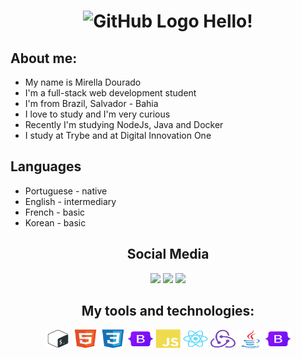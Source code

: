 

<h1 align=center > <img src="https://github.com/raghavk16/raghavk16/blob/master/octo.gif" alt="GitHub Logo" width="30"/> Hello! </h1>
<main>
  <h2>About me:</h2>
  <ul>
    <li> My name is Mirella Dourado </li>
    <li> I'm a full-stack web development student </li>
    <li> I'm from Brazil, Salvador - Bahia </li>
    <li> I love to study and I'm very curious </li>
    <li> Recently I'm studying NodeJs, Java and Docker</li>
    <li> I study at Trybe and at Digital Innovation One </li>
  </ul>
</main>
<!-- <section display="flex" align="center">
  <h2> Programming Languages </h2>
  <a href="https://mirelladourado.vercel.app/">
  <img height="180em" src="https://github-readme-stats.vercel.app/api?username=MirellaDourado&show_icons=true&theme=dracula&include_all_commits=true&count_private=true&hide=stars"/>
  <img height="180em" src="https://github-readme-stats.vercel.app/api/top-langs/?username=MirellaDourado&layout=compact&langs_count=7&theme=dracula"/>
</section> -->
<section>
  <h2> Languages </h2>
  <ul>
    <li>Portuguese - native</li>
    <li>English - intermediary</li>
    <li>French - basic</li>
    <li>Korean - basic </li>
  </ul>
</section>
<div display="flex" align="center">
    <h2>Social Media</h2>
    <a href="https://www.linkedin.com/in/mirelladourado/" target="_blank"><img src="https://img.shields.io/badge/-LinkedIn-%230077B5?style=for-the-badge&logo=linkedin&logoColor=white" target="_blank"></a>
    <a href="https://mirelladourado.vercel.app/" target="_blank"><img src="https://img.shields.io/badge/-PORTFOLIO%20%E2%99%A5-%23E4405F?style=for-the-badge&logo=&logoColor=white" target="_blank"></a>
    <a href = "mailto:mirellaalvesdourado@gmail.com"><img src="https://img.shields.io/badge/-Gmail-%23333?style=for-the-badge&logo=gmail&logoColor=white" target="_blank"></a>
</div>
<div display="flex" align="center">
<h2> My tools and technologies: </h2>
  <img align="center" alt="Bash" height="30" width="40" src="https://raw.githubusercontent.com/devicons/devicon/master/icons/bash/bash-original.svg">
  <img align="center" alt="HTML" height="30" width="40" src="https://raw.githubusercontent.com/devicons/devicon/master/icons/html5/html5-original.svg">
  <img align="center" alt="CSS" height="30" width="40" src="https://raw.githubusercontent.com/devicons/devicon/master/icons/css3/css3-original.svg">
  <img align="center" alt="Bootstrap" height="30" width="40" src="https://raw.githubusercontent.com/devicons/devicon/master/icons/bootstrap/bootstrap-original.svg">
  <img align="center" alt="JavaScript" height="30" width="40" src="https://raw.githubusercontent.com/devicons/devicon/master/icons/javascript/javascript-plain.svg">
  <img align="center" alt="React" height="30" width="40" src="https://raw.githubusercontent.com/devicons/devicon/master/icons/react/react-original.svg">
  <img align="center" alt="Redux" height="30" width="40" src="https://raw.githubusercontent.com/devicons/devicon/master/icons/redux/redux-original.svg">
  <img align="center" alt="Java" height="30" width="40" src="https://raw.githubusercontent.com/devicons/devicon/master/icons/java/java-original.svg">
  <img align="center" alt="Bootstrap" height="30" width="40" src="https://raw.githubusercontent.com/devicons/devicon/master/icons/bootstrap/bootstrap-original.svg">
</div>
